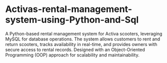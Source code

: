 # Activas-rental-management-system-using-Python-and-Sql
A Python-based rental management system for Activa scooters, leveraging MySQL for database operations. The system allows customers to rent and return scooters, tracks availability in real-time, and provides owners with secure access to rental records. Designed with an Object-Oriented Programming (OOP) approach for scalability and maintainability.
